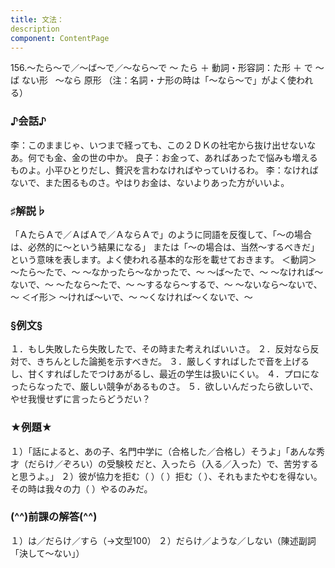 ```yaml
---
title: 文法：
description
component: ContentPage
---
```



156.～たら～で／～ば～で／～なら～で
～ たら ＋ 動詞・形容詞：た形 ＋ で
～ ば ない形  
～なら 原形
（注：名詞・ナ形の時は「～なら～で」がよく使われる）
### ♪会話♪
李：このままじゃ、いつまで経っても、この２ＤＫの社宅から抜け出せないなあ。何でも金、金の世の中か。 良子：お金って、あればあったで悩みも増えるものよ。小平ひとりだし、贅沢を言わなければやっていけるわ。
李：なければないで、また困るものさ。やはりお金は、ないよりあった方がいいよ。
### ♯解説♭
「ＡたらＡで／ＡばＡで／ＡならＡで」のように同語を反復して、「～の場合は、必然的に～という結果になる」 または「～の場合は、当然～するべきだ」という意味を表します。よく使われる基本的な形を載せておきます。
＜動詞＞
～たら～たで、～
～なかったら～なかったで、～
～ば～たで、～
～なければ～ないで、～
～たなら～たで、～
～するなら～するで、～
～ないなら～ないで、～
＜イ形＞
～ければ～いで、～
～くなければ～くないで、～
### §例文§
１．もし失敗したら失敗したで、その時また考えればいいさ。
２．反対なら反対で、きちんとした論拠を示すべきだ。
３．厳しくすればしたで音を上げるし、甘くすればしたでつけあがるし、最近の学生は扱いにくい。
４．プロになったらなったで、厳しい競争があるものさ。
５．欲しいんだったら欲しいで、やせ我慢せずに言ったらどうだい？
### ★例題★
１）「話によると、あの子、名門中学に（合格した／合格し）そうよ」「あんな秀才（だらけ／ぞろい）の受験校 だと、入ったら（入る／入った）で、苦労すると思うよ。」
２）彼が協力を拒む（ ）（ ）拒む（ ）、それもまたやむを得ない。その時は我々の力（ ）やるのみだ。
### (^^)前課の解答(^^)
１）は／だらけ／すら（→文型100）
２）だらけ／ような／しない（陳述副詞「決して～ない」）
